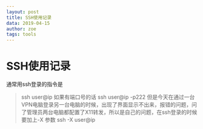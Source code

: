 ```yaml
---
layout: post
title: SSH使用记录
data: 2019-04-15
author: zoe
tags: tools
---
```


# SSH使用记录
通常用ssh登录的指令是
> ssh user@ip
如果有端口号的话
> ssh user@ip -p222
但是今天在通过一台VPN电脑登录另一台电脑的时候，出现了界面显示不出来，报错的问题，问了管理员两台电脑都配置了X11转发，所以是自己的问题，在ssh登录的时候要加上-X 参数
> ssh -X user@ip
 
